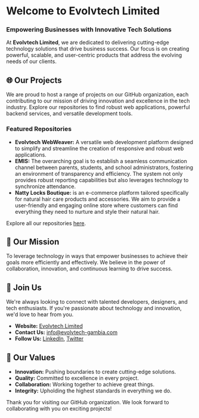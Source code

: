# Welcome to Evolvtech Limited

### Empowering Businesses with Innovative Tech Solutions

At **Evolvtech Limited**, we are dedicated to delivering cutting-edge technology solutions that drive business success. Our focus is on creating powerful, scalable, and user-centric products that address the evolving needs of our clients.

## 🌐 Our Projects

We are proud to host a range of projects on our GitHub organization, each contributing to our mission of driving innovation and excellence in the tech industry. Explore our repositories to find robust web applications, powerful backend services, and versatile development tools.

### Featured Repositories

- **Evolvtech WebWeaver:** A versatile web development platform designed to simplify and streamline the creation of responsive and robust web applications.
- **EMIS:** The overarching goal is to establish a seamless communication channel between parents, students, and school administrators, fostering an environment of transparency and efficiency. The system not only provides robust reporting capabilities but also leverages technology to synchronize attendance.
- **Natty Locks Boutique:** is an e-commerce platform tailored specifically for natural hair care products and accessories. We aim to provide a user-friendly and engaging online store where customers can find everything they need to nurture and style their natural hair.


Explore all our repositories [here](https://github.com/Evolvtech-Limited).

## 🚀 Our Mission

To leverage technology in ways that empower businesses to achieve their goals more efficiently and effectively. We believe in the power of collaboration, innovation, and continuous learning to drive success.

## 🤝 Join Us

We're always looking to connect with talented developers, designers, and tech enthusiasts. If you're passionate about technology and innovation, we'd love to hear from you.

- **Website:** [Evolvtech Limited](https://evolvtech.example.com)
- **Contact Us:** info@evolvtech-gambia.com
- **Follow Us:** [LinkedIn](https://www.linkedin.com/company/evolvtech-limited), [Twitter](https://twitter.com/evolvtech)

## 🌟 Our Values

- **Innovation:** Pushing boundaries to create cutting-edge solutions.
- **Quality:** Committed to excellence in every project.
- **Collaboration:** Working together to achieve great things.
- **Integrity:** Upholding the highest standards in everything we do.

Thank you for visiting our GitHub organization. We look forward to collaborating with you on exciting projects!
